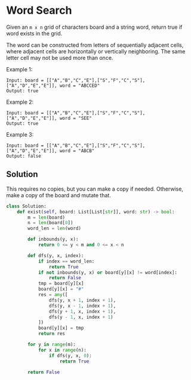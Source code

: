 # Word Search

Given an `m x n` grid of characters board and a string word, return true if word exists in the grid.

The word can be constructed from letters of sequentially adjacent cells, where adjacent cells are horizontally or vertically neighboring. The same letter cell may not be used more than once.

Example 1:

```
Input: board = [["A","B","C","E"],["S","F","C","S"],["A","D","E","E"]], word = "ABCCED"
Output: true
```

Example 2:

```
Input: board = [["A","B","C","E"],["S","F","C","S"],["A","D","E","E"]], word = "SEE"
Output: true
```

Example 3:

```
Input: board = [["A","B","C","E"],["S","F","C","S"],["A","D","E","E"]], word = "ABCB"
Output: false
```

## Solution

This requires no copies, but you can make a copy if needed.
Otherwise, make a copy of the board and mutate that.

```py
class Solution:
    def exist(self, board: List[List[str]], word: str) -> bool:
        m = len(board)
        n = len(board[0])
        word_len = len(word)

        def inbounds(y, x):
            return 0 <= y < m and 0 <= x < n

        def dfs(y, x, index):
            if index == word_len:
                return True
            if not inbounds(y, x) or board[y][x] != word[index]:
                return False
            tmp = board[y][x]
            board[y][x] = "#"
            res = any([
                dfs(y, x + 1, index + 1),
                dfs(y, x - 1, index + 1),
                dfs(y + 1, x, index + 1),
                dfs(y - 1, x, index + 1)
            ])
            board[y][x] = tmp
            return res

        for y in range(m):
            for x in range(n):
                if dfs(y, x, 0):
                    return True

        return False
```
